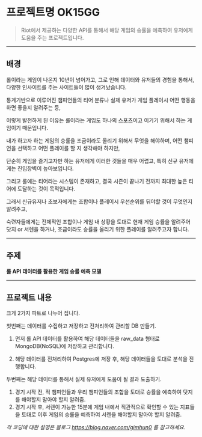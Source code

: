# 프로젝트명 OK15GG

> Riot에서 제공하는 다양한 API를 통해서 해당 게임의 승률을 예측하여 유저에게 도움을 주는 프로젝트입니다.

---

## 배경

롤이라는 게임이 나온지 10년이 넘어가고, 그로 인해 데이터와 유저들의 경험을 통해서, 다양한 인사이트를 주는 사이트들이 많이 생겨났습니다.

통계기반으로 이루어진 챔피언들의 티어 분류나 실제 유저가 게임 플레이시 어떤 행동을 하면 좋을지 알려주는 등,

이렇게 발전하게 된 이유는 롤이라는 게임도 하나의 스포츠이고 이기기 위해서 하는 게임이기 때문입니다.

내가 하고자 하는 게임의 승률을 조금이라도 올리기 위해서 무엇을 해야하며, 어떤 챔피언을 선택하고 어떤 플레이를 할 지 생각해야 하지만,

단순히 게임을 즐기고자만 하는 유저에게 이러한 것들을 매우 어렵고, 특히 신규 유저에게는 진입장벽이 높아보입니다.

그리고 롤에는 티어라는 시스템이 존재하고, 결국 시즌이 끝나기 전까지 최대한 높은 티어에 도달하는 것이 목적입니다.

그래서 신규유저나 초보자에게는 조합이나 플레이시 우선순위를 둬야할 것이 무엇인지 알려주고,

숙련자들에게는 전체적인 조합이나 게임 내 상황을 토대로 현재 게임 승률을 알려주어 닷지 or 서렌을 하거나, 조금이라도 승률을 올리기 위한 플레이를 알려주고자 합니다.

---

## 주제

**롤 API 데이터를 활용한 게임 승률 예측 모델**

---

## 프로젝트 내용

크게 2가지 파트로 나누어 집니다.

첫번째는 데이터를 수집하고 저장하고 전처리하여 관리할 DB 만들기.

1. 먼저 롤 API 데이터를 활용하여 해당 데이터들을 raw_data 형태로 MongoDB(NoSQL)에 저장하고 관리합니다.

2. 해당 데이터를 전처리하여 Postgres에 저장 후, 해당 데이터들을 토대로 분석을 진행합니다.

두번째는 해당 데이터를 통해서 실제 유저에게 도움이 될 결과 도출하기.

1. 경기 시작 전, 적 챔피언들과 우리 챔피언들의 조합을 토대로 승률을 예측하여 닷지를 해야할지 말아야 할지 알려줌.
2. 경기 시작 후, 서렌이 가능한 15분에 게임 내에서 직관적으로 확인할 수 있는 지표들을 토대로 이후 게임의 승률을 예측하여 서렌을 해야할지 말아야 할지 알려줌.


_각 코딩에 대한 설명은 블로그 https://blog.naver.com/gimhun0 를 참고하세요._
